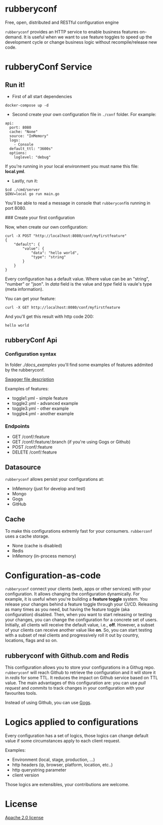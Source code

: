 # rubberyconf

Free, open, distributed and RESTful configuration engine

`rubberyconf` provides an HTTP service to enable business features on-demand. It is useful when we want to use feature toggles to speed up the development cycle or change business logic without recompile/release new code.

# rubberyConf Service

## Run it!

- First of all start dependencies
```
docker-compose up -d
```
- Second create your own configuration file in `./conf` folder. For example: 
```
api:
  port: 8080
  cache: "None" 
  source: "InMemory"
  logs: 
    - Console
  default_ttl: "3600s"
  options:
    loglevel: "debug"  
```
If you're running in your local environment you must name this file: **local.yml**. 

- Lastly, run it: 

``` 
$cd ./cmd/server
$ENV=local go run main.go
```

You'll be able to read a message in console that `rubberyconf`is running in port 8080.

### Create your first configuration

Now, when create our own configuration:

```
curl -X POST "http://localhost:8080/conf/myfirstfeature"
{
    "default": {
        "value": {
            "data": "hello world",
            "type": "string"
        }
    }
}

```
Every configuration has a default value. Where value can be an "string", "number" or "json". In *data* field is the value and *type* field is vaule's type (meta information). 

You can get your feature: 

```
curl -X GET http://localhost:8080/conf/myfirstfeature
```
And you'll get this result with http code 200:
```
hello world
```

## rubberyConf Api

### Configuration syntax

In folder *./docs_examples* you'll find some examples of features addmited by the rubberyconf.

[Swagger file description](./docs_examples/swagger.yml)

Examples of features:
 * toggle1.yml - simple feature
 * toggle2.yml - advanced example
 * toggle3.yml - other example 
 * toggle4.yml - another example 


### Endpoints

- GET /conf/:feature 
- GET /conf/:feature/:branch (if you're using Gogs or Github)
- POST /conf/:feature
- DELETE /conf/:feature

## Datasource

`rubberyconf` allows persist your configurations at: 

- InMemory (just for develop and test)
- Mongo
- Gogs
- GitHub

## Cache

To make this configurations extremly fast for your consumers. `rubberconf` uses a cache storage.
- None (cache is disabled)
- Redis
- InMemory (in-process memory)

# Configuration-as-code

`rubberyconf` connect your clients (web, apps or other services) with your configuration. It allows changing the configuration dynamically. For example, it is useful when you're building a **feature toggle** system. You release your changes behind a feature toggle through your CI/CD. Releasing as many times as you need, but having the feature toggle (aka configuration) disabled. Then, when you want to start releasing or testing your changes, you can change the configuration for a concrete set of users. Initially, all clients will receive the default value, i.e., **off**. However, a subset of your clients can receive another value like **on**. So, you can start testing with a subset of real clients and progressively roll it out by country, locations, flags and so on.


## rubberyconf with Github.com and Redis

This configuration allows you to store your configurations in a Githug repo. `rubberyconf` will reach Github to retrieve the configuration and it will store it in *redis* for some TTL. It reduces the impact on Github service based on TTL value.  The main advantages of this configuration are: you can use *pull request* and *commits* to track changes in your configuration with your favourites tools. 

Instead of using Github, you can use [Gogs](https://github.com/gogs/gogs).


# Logics applied to configurations

Every configuration has a set of logics, those logics can change default value if some circumstances apply to each client request. 

Examples: 
- Environment (local, stage, production, ...)
- http headers (ip, browser, platform, location, etc..)
- http querystring parameter
- client version

Those logics are extensibles, your contributions are welcome.   

# License

[Apache 2.0 license](./LICENSE)


